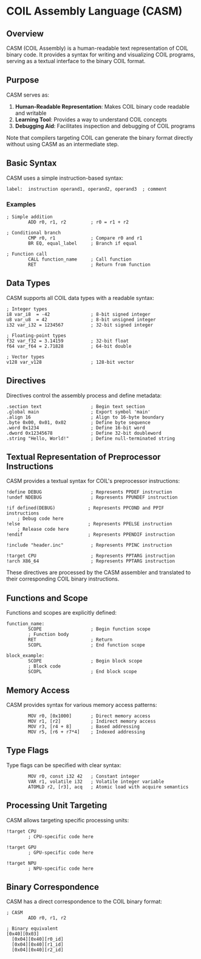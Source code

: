 # COIL Assembly Language (CASM)

## Overview

CASM (COIL Assembly) is a human-readable text representation of COIL binary code. It provides a syntax for writing and visualizing COIL programs, serving as a textual interface to the binary COIL format.

## Purpose

CASM serves as:

1. **Human-Readable Representation**: Makes COIL binary code readable and writable
2. **Learning Tool**: Provides a way to understand COIL concepts
3. **Debugging Aid**: Facilitates inspection and debugging of COIL programs

Note that compilers targeting COIL can generate the binary format directly without using CASM as an intermediate step.

## Basic Syntax

CASM uses a simple instruction-based syntax:

```
label:  instruction operand1, operand2, operand3  ; comment
```

### Examples

```
; Simple addition
        ADD r0, r1, r2         ; r0 = r1 + r2

; Conditional branch
        CMP r0, r1             ; Compare r0 and r1
        BR EQ, equal_label     ; Branch if equal

; Function call
        CALL function_name     ; Call function
        RET                    ; Return from function
```

## Data Types

CASM supports all COIL data types with a readable syntax:

```
; Integer types
i8 var_i8  = -42               ; 8-bit signed integer
u8 var_u8  = 42                ; 8-bit unsigned integer
i32 var_i32 = 1234567          ; 32-bit signed integer

; Floating-point types
f32 var_f32 = 3.14159          ; 32-bit float
f64 var_f64 = 2.71828          ; 64-bit double

; Vector types
v128 var_v128                  ; 128-bit vector
```

## Directives

Directives control the assembly process and define metadata:

```
.section text                  ; Begin text section
.global main                   ; Export symbol 'main'
.align 16                      ; Align to 16-byte boundary
.byte 0x00, 0x01, 0x02         ; Define byte sequence
.word 0x1234                   ; Define 16-bit word
.dword 0x12345678              ; Define 32-bit doubleword
.string "Hello, World!"        ; Define null-terminated string
```

## Textual Representation of Preprocessor Instructions

CASM provides a textual syntax for COIL's preprocessor instructions:

```
!define DEBUG                  ; Represents PPDEF instruction
!undef NDEBUG                  ; Represents PPUNDEF instruction

!if defined(DEBUG)            ; Represents PPCOND and PPIF instructions
    ; Debug code here
!else                         ; Represents PPELSE instruction
    ; Release code here
!endif                        ; Represents PPENDIF instruction

!include "header.inc"          ; Represents PPINC instruction

!target CPU                    ; Represents PPTARG instruction
!arch X86_64                   ; Represents PPTARG instruction
```

These directives are processed by the CASM assembler and translated to their corresponding COIL binary instructions.

## Functions and Scope

Functions and scopes are explicitly defined:

```
function_name:
        SCOPE                  ; Begin function scope
        ; Function body
        RET                    ; Return
        SCOPL                  ; End function scope

block_example:
        SCOPE                  ; Begin block scope
        ; Block code
        SCOPL                  ; End block scope
```

## Memory Access

CASM provides syntax for various memory access patterns:

```
        MOV r0, [0x1000]       ; Direct memory access
        MOV r1, [r2]           ; Indirect memory access
        MOV r3, [r4 + 8]       ; Based addressing
        MOV r5, [r6 + r7*4]    ; Indexed addressing
```

## Type Flags

Type flags can be specified with clear syntax:

```
        MOV r0, const i32 42   ; Constant integer
        VAR r1, volatile i32   ; Volatile integer variable
        ATOMLD r2, [r3], acq   ; Atomic load with acquire semantics
```

## Processing Unit Targeting

CASM allows targeting specific processing units:

```
!target CPU
        ; CPU-specific code here

!target GPU
        ; GPU-specific code here

!target NPU
        ; NPU-specific code here
```

## Binary Correspondence

CASM has a direct correspondence to the COIL binary format:

```
; CASM
        ADD r0, r1, r2

; Binary equivalent
[0x40][0x03]
  [0x04][0x40][r0_id]
  [0x04][0x40][r1_id]
  [0x04][0x40][r2_id]
```